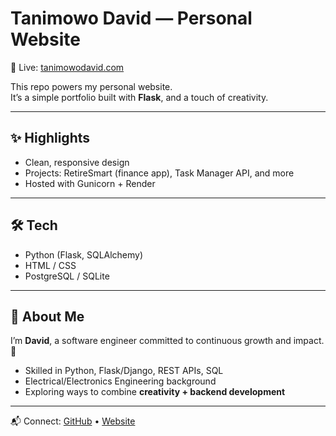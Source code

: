 # Tanimowo David — Personal Website

🔗 Live: [tanimowodavid.com](https://tanimowodavid.com)

This repo powers my personal website.  
It’s a simple portfolio built with **Flask**, and a touch of creativity.

---

## ✨ Highlights

- Clean, responsive design
- Projects: RetireSmart (finance app), Task Manager API, and more
- Hosted with Gunicorn + Render

---

## 🛠️ Tech

- Python (Flask, SQLAlchemy)
- HTML / CSS
- PostgreSQL / SQLite

---

## 👋 About Me

I’m **David**, a software engineer committed to continuous growth and impact. 🚀

- Skilled in Python, Flask/Django, REST APIs, SQL
- Electrical/Electronics Engineering background
- Exploring ways to combine **creativity + backend development**

---

📬 Connect: [GitHub](https://github.com/tanimowodavid) • [Website](https://tanimowodavid.com)
